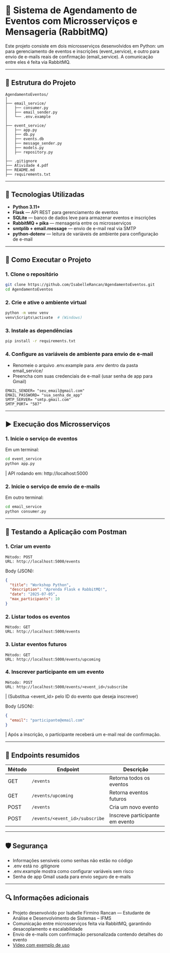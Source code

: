 # 🌟 Sistema de Agendamento de Eventos com Microsserviços e Mensageria (RabbitMQ)

Este projeto consiste em dois microsserviços desenvolvidos em Python: um para gerenciamento de eventos e inscrições (event_service), e outro para envio de e-mails reais de confirmação (email_service). A comunicação entre eles é feita via RabbitMQ.

---

## 🧩 Estrutura do Projeto
```text
AgendamentoEventos/
│
├── email_service/
│   ├── consumer.py
│   ├── email_sender.py
│   └── .env.example
│
├── event_service/
│   ├── app.py
│   ├── db.py
│   ├── events.db
│   ├── message_sender.py
│   ├── models.py
│   ├── repository.py
│
├── .gitignore
├── Atividade 4.pdf
├── README.md
├── requirements.txt
```

---

## 🔧 Tecnologias Utilizadas

- **Python 3.11+**
- **Flask** — API REST para gerenciamento de eventos
- **SQLite** — banco de dados leve para armazenar eventos e inscrições
- **RabbitMQ + pika** — mensageria entre os microsserviços
- **smtplib + email.message** — envio de e-mail real via SMTP
- **python-dotenv** — leitura de variáveis de ambiente para configuração de e-mail

---

## 🚀 Como Executar o Projeto

### 1. Clone o repositório
```bash
git clone https://github.com/IsabelleRancan/AgendamentoEventos.git
cd AgendamentoEventos
```

### 2. Crie e ative o ambiente virtual
```bash
python -m venv venv
venv\Scripts\activate  # (Windows)
```

### 3. Instale as dependências
```bash
pip install -r requirements.txt
```

### 4. Configure as variáveis de ambiente para envio de e-mail
- Renomeie o arquivo .env.example para .env dentro da pasta email_service/
- Preencha com suas credenciais de e-mail (usar senha de app para Gmail)

```text
EMAIL_SENDER= "seu_email@gmail.com"
EMAIL_PASSWORD= "sua_senha_de_app"
SMTP_SERVER= "smtp.gmail.com"
SMTP_PORT= "587"
```

---

## ▶️ Execução dos Microsserviços

### 1. Inicie o serviço de eventos
Em um terminal:
``` bash
cd event_service
python app.py
```
| API rodando em: http://localhost:5000

### 2. Inicie o serviço de envio de e-mails
Em outro terminal:
``` bash
cd email_service
python consumer.py
```

---

## 🧪 Testando a Aplicação com Postman

### 1. Criar um evento
```text
Método: POST
URL: http://localhost:5000/events
```
Body (JSON):

``` json 
{
  "title": "Workshop Python",
  "description": "Aprenda Flask e RabbitMQ!",
  "date": "2025-07-05",
  "max_participants": 10
}
```

### 2. Listar todos os eventos
```text
Método: GET
URL: http://localhost:5000/events
```

### 3. Listar eventos futuros
```text
Método: GET
URL: http://localhost:5000/events/upcoming
```

### 4. Inscrever participante em um evento
```text
Método: POST
URL: http://localhost:5000/events/<event_id>/subscribe
```
| (Substitua <event_id> pelo ID do evento que deseja inscrever)

Body (JSON):

``` json 
{
  "email": "participante@email.com"
}
```
| Após a inscrição, o participante receberá um e-mail real de confirmação.

---

## 📝 Endpoints resumidos

| Método | Endpoint                       | Descrição                       |
| ------ | ------------------------------ | ------------------------------- |
| GET    | `/events`                      | Retorna todos os eventos        |
| GET    | `/events/upcoming`             | Retorna eventos futuros         |
| POST   | `/events`                      | Cria um novo evento             |
| POST   | `/events/<event_id>/subscribe` | Inscreve participante em evento |

---

## 🛡️ Segurança
- Informações sensíveis como senhas não estão no código
- .env está no .gitignore
- .env.example mostra como configurar variáveis sem risco
- Senha de app Gmail usada para envio seguro de e-mails

---

## 🔍 Informações adicionais

- Projeto desenvolvido por Isabelle Firmino Rancan — Estudante de Análise e Desenvolvimento de Sistemas – IFMS
- Comunicação entre microsserviços feita via RabbitMQ, garantindo desacoplamento e escalabilidade
- Envio de e-mails com confirmação personalizada contendo detalhes do evento
- [Vídeo com exemplo de uso](https://drive.google.com/file/d/1NK5-hVFIhFfiRcnfz6bQsS2oNJax5WXE/view?usp=sharing)